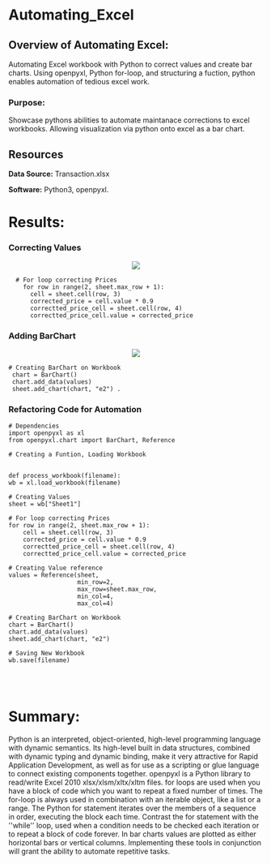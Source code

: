 # Automating_Excel

## Overview of Automating Excel:
Automating Excel workbook with Python to correct values and create  bar charts. Using openpyxl, Python for-loop, and structuring a fuction, python enables automation of tedious excel work. 


### Purpose:
Showcase pythons abilities to automate maintanace corrections to excel workbooks. Allowing visualization via python onto excel as a bar chart.


## Resources
**Data Source:** Transaction.xlsx

**Software:** Python3, openpyxl.

# Results:

### Correcting Values

<p align="center">
  <img src="https://user-images.githubusercontent.com/98966503/192129093-d96ed84e-2626-4719-9ff9-2066d1f73ff2.png">
</p>

      # For loop correcting Prices
        for row in range(2, sheet.max_row + 1):
          cell = sheet.cell(row, 3)
          corrected_price = cell.value * 0.9
          correctted_price_cell = sheet.cell(row, 4)
          correctted_price_cell.value = corrected_price


### Adding BarChart

<p align="center">
  <img src="https://user-images.githubusercontent.com/98966503/192129094-c8a6c3de-663c-4f1b-a7f5-0add1921eb82.png">


    # Creating BarChart on Workbook
     chart = BarChart()
     chart.add_data(values)
     sheet.add_chart(chart, "e2") .


### Refactoring Code for Automation
    
    # Dependencies
    import openpyxl as xl
    from openpyxl.chart import BarChart, Reference

    # Creating a Funtion, Loading Workbook


    def process_workbook(filename):
    wb = xl.load_workbook(filename)

    # Creating Values
    sheet = wb["Sheet1"]

    # For loop correcting Prices
    for row in range(2, sheet.max_row + 1):
        cell = sheet.cell(row, 3)
        corrected_price = cell.value * 0.9
        correctted_price_cell = sheet.cell(row, 4)
        correctted_price_cell.value = corrected_price

    # Creating Value reference
    values = Reference(sheet,
                       min_row=2,
                       max_row=sheet.max_row,
                       min_col=4,
                       max_col=4)

    # Creating BarChart on Workbook
    chart = BarChart()
    chart.add_data(values)
    sheet.add_chart(chart, "e2")

    # Saving New Workbook
    wb.save(filename)
<br><br>



# Summary:
Python is an interpreted, object-oriented, high-level programming language with dynamic semantics. Its high-level built in data structures, combined with dynamic typing and dynamic binding, make it very attractive for Rapid Application Development, as well as for use as a scripting or glue language to connect existing components together.
openpyxl is a Python library to read/write Excel 2010 xlsx/xlsm/xltx/xltm files. 
  for loops are used when you have a block of code which you want to repeat a fixed number of times. The for-loop is always used in combination with an iterable object, like a list or a range. The Python for statement iterates over the members of a sequence in order, executing the block each time. Contrast the for statement with the ''while'' loop, used when a condition needs to be checked each iteration or to repeat a block of code forever. In bar charts values are plotted as either horizontal bars or vertical columns. 
  Implementing these tools in conjunction will grant the ability to automate repetitive tasks. 
